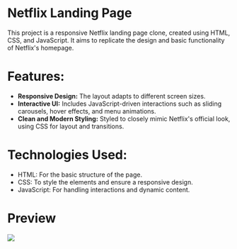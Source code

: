 # Netflix Landing Page

This project is a responsive Netflix landing page clone, created using HTML, CSS, and JavaScript. It aims to replicate the design and basic functionality of Netflix's homepage.

# Features:

- **Responsive Design:** The layout adapts to different screen sizes.
- **Interactive UI:** Includes JavaScript-driven interactions such as sliding carousels, hover effects, and menu animations.
- **Clean and Modern Styling:** Styled to closely mimic Netflix's official look, using CSS for layout and transitions.

# Technologies Used:

- HTML: For the basic structure of the page.
- CSS: To style the elements and ensure a responsive design.
- JavaScript: For handling interactions and dynamic content.

# Preview

![](./Netflix-WatchTVShowsOnline.gif)
 
